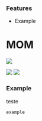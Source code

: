 ### Features

- Example

# MOM

![](https://raw.githubusercontent.com/Willianjesusdasilva/mom/main/assets/logo.png)

![](https://img.shields.io/badge/Python-v3.7-blue) ![](https://img.shields.io/badge/Status-BETA-purple)


### Example
teste
```sh
example
```
 
